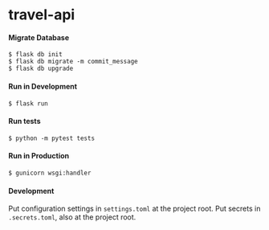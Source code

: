 # travel-api

#### Migrate Database

`$ flask db init`  
`$ flask db migrate -m commit_message`  
`$ flask db upgrade`

#### Run in Development

`$ flask run`

#### Run tests

`$ python -m pytest tests`

#### Run in Production

`$ gunicorn wsgi:handler`

#### Development

Put configuration settings in `settings.toml` at the project root.
Put secrets in `.secrets.toml`, also at the project root.